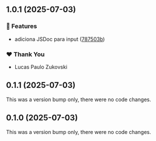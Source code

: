 ## 1.0.1 (2025-07-03)


### 🚀 Features

- adiciona JSDoc para input ([787503b](https://github.com/lpzukovski/alfabit-zuka/commit/787503b))

### ❤️  Thank You

- Lucas Paulo Zukovski

## 0.1.1 (2025-07-03)

This was a version bump only, there were no code changes.

## 0.1.0 (2025-07-03)

This was a version bump only, there were no code changes.